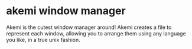 akemi window manager
===
Akemi is the cutest window manager around!
Akemi creates a file to represent each window, allowing you to arrange them using any language you like, in a true unix fashion.

